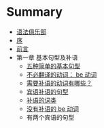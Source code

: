 # Summary

* [语法俱乐部](README.md)
* [序](xu.md)
* [前言](qian_yan.md)
* 第一章 基本句型及补语
   * [五种简单的基本句型](wu_zhong_jian_dan_de_ji_ben_ju_xing.md)
   * [不必翻译的动词： be 动词](bu_bi_fan_yi_de_dong_ci_ff1a_be_dong_ci.md)
   * [需要补语的动词有哪些？](xuyao_bu_yu_de_dong_ci_you_na_xie_ff1f_md.md)
   * [宾语补语的句型](bin_yu_bu_yu_de_ju_xing.md)
   * [补语的词类](bu_yu_de_ci_lei.md)
   * [没有补语的 be 动词](mei_you_bu_yu_de_be_dong_ci.md)
   * 有两个宾语的句型

